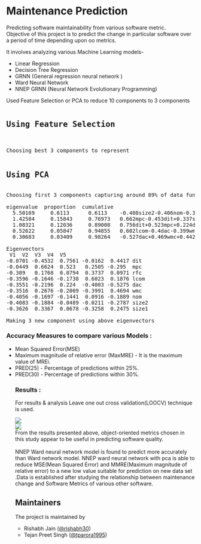 ﻿# Maintenance Prediction

Predicting software maintainability from various software metric.
<br>
Objective of this project is to predict the change in particular software over a period of time depending upon oo metrics.

It involves analyzing various Machine Learning models-
<ul>
<li> Linear Regression
<li> Decision Tree Regression
<li> GRNN (General regression neural network )
<li> Ward Neural Network
<li> NNEP GRNN (Neural Network Evolutionary Programming)
</ul>

Used Feature Selection or PCA to reduce 10 components to 3 components

<pre>
<h2>Using Feature Selection </h2>

Choosing best 3 components to represent

<h2>Using PCA </h2>
Choosing first 3 components capturing around 89% of data functionality

eigenvalue	proportion	cumulative
  5.50169	  0.6113 	  0.6113 	-0.408size2-0.406nom-0.389rfc-0.363size1-0.36lcom...
  1.42584	  0.15843	  0.76973	0.662mpc-0.453dit+0.337size1+0.268wmc-0.22dac...
  1.08321	  0.12036	  0.89008	0.756dit+0.523mpc+0.224dac-0.201wmc-0.174lcom...
  0.52622	  0.05847	  0.94855	0.602lcom-0.4dac-0.399wmc+0.374rfc-0.326size1...
  0.30683	  0.03409	  0.98264	-0.527dac+0.469wmc+0.442dit-0.295mpc-0.279size2...

Eigenvectors
 V1	 V2	 V3	 V4	 V5
-0.0701	-0.4532	 0.7561	-0.0162	 0.4417	dit
-0.0449	 0.6624	 0.523 	 0.2505	-0.295 	mpc
-0.389 	 0.1768	 0.0794	 0.3737	 0.0971	rfc
-0.3596	-0.1646	-0.1738	 0.6023	 0.1876	lcom
-0.3551	-0.2196	 0.224 	-0.4003	-0.5275	dac
-0.3516	 0.2676	-0.2009	-0.3991	 0.4694	wmc
-0.4056	-0.1697	-0.1441	 0.0916	-0.1889	nom
-0.4083	-0.1884	-0.0489	-0.0211	-0.2787	size2
-0.3626	 0.3367	 0.0678	-0.3258	 0.2475	size1

Making 3 new component using above eigenvectors
</pre>

<h3>Accuracy Measures to compare various Models :</h3>
<ul>
<li>Mean Squared Error(MSE)</li>
<li>Maximum magnitude of relative error (MaxMRE) - It is the maximum value of
MREi.</li>
<li> PRED(25) - Percentage of predictions within 25%.</li>
<li> PRED(30) - Percentage of predictions within 30%. </li>
</ol>
<h3>Results :</h3>
  For results & analysis Leave one out cross validation(LOOCV) technique is used.
<p>
  <img src="https://github.com/rishabh30/Maintenance-prediction/blob/master/docs/ScreenShots/result.png"/>
  <br>
  <img src="https://github.com/rishabh30/Maintenance-prediction/blob/master/docs/ScreenShots/result1.png"/>

<br>
From the results presented above, object-oriented metrics chosen in this study appear to be useful in predicting software quality.
<br><br>
NNEP Ward neural network model is found to predict more accurately than Ward network model. NNEP ward neural network with pca is able to reduce MSE(Mean Squared Error) and MMRE(Maximum magnitude of relative error) to a new low value suitable for prediction on new data set .Data is established after studying the relationship between maintenance change and Software Metrics of various other software.

</p>


## Maintainers
The project is maintained by
- Rishabh Jain ([@rishabh30](https://github.com/rishabh30))
- Tejan Preet Singh ([@tparora1995](https://github.com/tparora1995))
